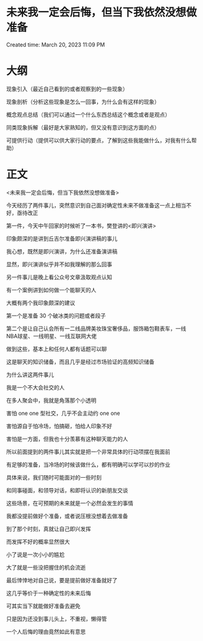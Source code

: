 # 未来我一定会后悔，但当下我依然没想做准备

Created time: March 20, 2023 11:09 PM

# 大纲

现象引入（最近自己看到的或者观察到的一些现象）

现象剖析（分析这些现象是怎么一回事，为什么会有这样的现象）

概念观点总结（我们可以通过一个什么东西总结这个概念或者是观点）

同类现象拆解（最好是大家熟知的，但又没有意识到这方面的点）

可提供行动（提供可以供大家行动的要点，了解到这些我能做什么，对我有什么帮助）

# 正文

<未来我一定会后悔，但当下我依然没想做准备>

今天经历了两件事儿，突然意识到自己面对确定性未来不做准备这一点上相当不好，亟待改正

第一件，今天中午回家的时候听了一本书，樊登讲的<即兴演讲>

印象颇深的是讲到丘吉尔准备即兴演讲稿的事儿

我心想，既然是即兴演讲，为什么还准备演讲稿

显然，即兴演讲似乎并不如我理解的那么回事

另一件事儿是晚上看公众号文章汲取观点认知

有一个案例讲到如何做一个能聊天的人

大概有两个我印象颇深的建议

第一个是准备 30 个破冰类的问题或者段子

第二个是让自己认会所有一二线品牌美妆珠宝奢侈品，服饰箱包鞋表车，一线 NBA球星、一线明星、一线互联网大佬

做到这些，基本上和任何人都有话题可以聊

这是聊天的知识储备，而且几乎是经过市场验证的高频知识储备

为什么讲这两件事儿

我是一个不大会社交的人

在多人聚会中，我就是角落那个小透明

害怕 one one 型社交，几乎不会主动约 one one

害怕源自于怕冷场，怕搞砸，怕给人印象不好

害怕是一方面，但我也十分羡慕有这种聊天能力的人

所以前面提到的两件事儿其实就是把一个非常具体的行动项摆在我面前

有足够的准备，当冷场的时候该做什么，都有明确可以学可以抄的作业

具体来说，我们随时可能面对的一些时刻

和同事碰面，和领导对话，和即将认识的新朋友交谈

这些场景，在可预期的未来就是一个必然会发生的事情

我都没提前做好个准备，或者说压根没想着去做准备

到了那个时刻，真就让自己即兴发挥

而发挥不好的概率显然很大

小了说是一次小小的尴尬

大了就是一些没把握住的机会流逝

最后悻悻地对自己说，要是提前做好准备就好了

这几乎等价于一种确定性的未来后悔

可其实当下就能做好准备去避免

只是因为还没到事儿头上，不重视，懒得管

一个人后悔的理由竟然如此有意思